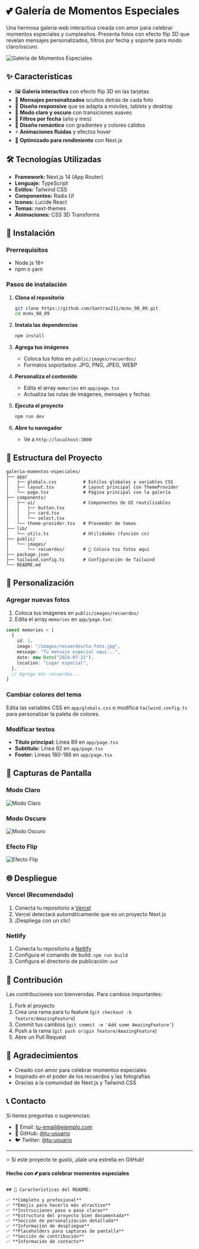 # 💕 Galería de Momentos Especiales

Una hermosa galería web interactiva creada con amor para celebrar momentos especiales y cumpleaños. Presenta fotos con efecto flip 3D que revelan mensajes personalizados, filtros por fecha y soporte para modo claro/oscuro.

![Galería de Momentos Especiales](https://drive.google.com/uc?export=view&id=1v-tFZeuwFUpjef3eCcQ-NDNz_L39Cr80)

## ✨ Características

- 🖼️ **Galería interactiva** con efecto flip 3D en las tarjetas
- 💌 **Mensajes personalizados** ocultos detrás de cada foto
- 🎨 **Diseño responsive** que se adapta a móviles, tablets y desktop
- 🌙 **Modo claro y oscuro** con transiciones suaves
- 📅 **Filtros por fecha** (año y mes)
- 💖 **Diseño romántico** con gradientes y colores cálidos
- ⚡ **Animaciones fluidas** y efectos hover
- 🎯 **Optimizado para rendimiento** con Next.js

## 🛠️ Tecnologías Utilizadas

- **Framework:** Next.js 14 (App Router)
- **Lenguaje:** TypeScript
- **Estilos:** Tailwind CSS
- **Componentes:** Radix UI
- **Iconos:** Lucide React
- **Temas:** next-themes
- **Animaciones:** CSS 3D Transforms

## 🚀 Instalación

### Prerrequisitos

- Node.js 18+ 
- npm o yarn

### Pasos de instalación

1. **Clona el repositorio**
   ```bash
   git clone https://github.com/Santrax211/mcmv_08_09.git 
   cd mcmv_08_09
   ```

2. **Instala las dependencias**
   ```bash
   npm install
   ```

3. **Agrega tus imágenes**
   - Coloca tus fotos en `public/images/recuerdos/`
   - Formatos soportados: JPG, PNG, JPEG, WEBP

4. **Personaliza el contenido**
   - Edita el array `memories` en `app/page.tsx`
   - Actualiza las rutas de imágenes, mensajes y fechas

5. **Ejecuta el proyecto**
   ```bash
   npm run dev
   ```

6. **Abre tu navegador**
   - Ve a `http://localhost:3000`

## 📁 Estructura del Proyecto

```
galeria-momentos-especiales/
├── app/
│   ├── globals.css          # Estilos globales y variables CSS
│   ├── layout.tsx           # Layout principal con ThemeProvider
│   └── page.tsx             # Página principal con la galería
├── components/
│   ├── ui/                  # Componentes de UI reutilizables
│   │   ├── button.tsx
│   │   ├── card.tsx
│   │   └── select.tsx
│   └── theme-provider.tsx   # Proveedor de temas
├── lib/
│   └── utils.ts             # Utilidades (función cn)
├── public/
│   └── images/
│       └── recuerdos/       # 📸 Coloca tus fotos aquí
├── package.json
├── tailwind.config.ts       # Configuración de Tailwind
└── README.md
```

## 🎨 Personalización

### Agregar nuevas fotos

1. Coloca tus imágenes en `public/images/recuerdos/`
2. Edita el array `memories` en `app/page.tsx`:

```typescript
const memories = [
  {
    id: 1,
    image: "/images/recuerdos/tu-foto.jpg",
    message: "Tu mensaje especial aquí...",
    date: new Date("2024-07-21"),
    location: "Lugar especial",
  },
  // Agrega más recuerdos...
]
```

### Cambiar colores del tema

Edita las variables CSS en `app/globals.css` o modifica `tailwind.config.ts` para personalizar la paleta de colores.

### Modificar textos

- **Título principal:** Línea 89 en `app/page.tsx`
- **Subtítulo:** Línea 92 en `app/page.tsx`
- **Footer:** Líneas 180-186 en `app/page.tsx`

## 📱 Capturas de Pantalla

### Modo Claro
![Modo Claro](https://drive.google.com/uc?export=view&id=1v-tFZeuwFUpjef3eCcQ-NDNz_L39Cr80)

### Modo Oscuro
![Modo Oscuro](https://drive.google.com/uc?export=view&id=1zv0rDay6f1SP7S1VQ1nfZN8YZ3TGLeQP)

### Efecto Flip
![Efecto Flip](https://drive.google.com/uc?export=view&id=1pWs3zFA88Qi1XVaPcy0IbHoUJFtRHwV-)

## 🌐 Despliegue

### Vercel (Recomendado)

1. Conecta tu repositorio a [Vercel](https://vercel.com)
2. Vercel detectará automáticamente que es un proyecto Next.js
3. ¡Despliega con un clic!

### Netlify

1. Conecta tu repositorio a [Netlify](https://netlify.com)
2. Configura el comando de build: `npm run build`
3. Configura el directorio de publicación: `out`

## 🤝 Contribución

Las contribuciones son bienvenidas. Para cambios importantes:

1. Fork el proyecto
2. Crea una rama para tu feature (`git checkout -b feature/AmazingFeature`)
3. Commit tus cambios (`git commit -m 'Add some AmazingFeature'`)
4. Push a la rama (`git push origin feature/AmazingFeature`)
5. Abre un Pull Request

## 💖 Agradecimientos

- Creado con amor para celebrar momentos especiales
- Inspirado en el poder de los recuerdos y las fotografías
- Gracias a la comunidad de Next.js y Tailwind CSS

## 📞 Contacto

Si tienes preguntas o sugerencias:

- 📧 Email: tu-email@ejemplo.com
- 🐙 GitHub: [@tu-usuario](https://github.com/tu-usuario)
- 🐦 Twitter: [@tu-usuario](https://twitter.com/tu-usuario)

---

⭐ Si este proyecto te gustó, ¡dale una estrella en GitHub!

**Hecho con 💕 para celebrar momentos especiales**
```

## 🎯 Características del README:

✅ **Completo y profesional**
✅ **Emojis para hacerlo más atractivo**
✅ **Instrucciones paso a paso claras**
✅ **Estructura del proyecto bien documentada**
✅ **Sección de personalización detallada**
✅ **Información de despliegue**
✅ **Placeholders para capturas de pantalla**
✅ **Sección de contribución**
✅ **Información de contacto**
